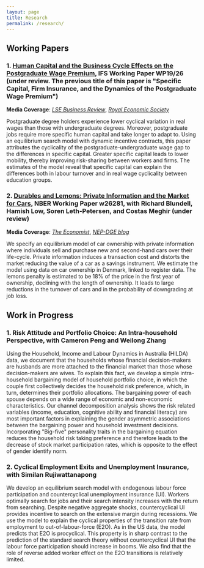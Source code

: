 ```yaml
---
layout: page
title: Research
permalink: /research/
---
```




## Working Papers

### 1. [Human Capital and the Business Cycle Effects on the Postgraduate Wage Premium](https://drive.google.com/open?id=1LlPoWh1vo3VAmLDogM7KDyruYY1nBaFj), IFS Working Paper WP19/26 (under review. The previous title of this paper is "Specific Capital, Firm Insurance, and the Dynamics of the Postgraduate Wage Premium")

**Media Coverage**: [_LSE Business Review_](http://blogs.lse.ac.uk/businessreview/2018/06/13/a-postgraduate-degree-protects-you-against-the-business-cycle/), [_Royal Economic Society_](http://www.res.org.uk/details/mediabrief/10938521/A-POSTGRADUATE-DEGREE-PROTECTS-YOU-AGAINST-THE-BUSINESS-CYCLE-US-evidence.html)

Postgraduate degree holders experience lower cyclical variation in real wages than those with undergraduate degrees. Moreover, postgraduate jobs require more specific human capital and take longer to adapt to. Using an equilibrium search model with dynamic incentive contracts, this paper attributes the cyclicality of the postgraduate-undergraduate wage gap to the differences in specific capital. Greater specific capital leads to lower mobility, thereby improving risk-sharing between workers and firms. The estimates of the model reveal that specific capital can explain the differences both in labour turnover and in real wage cyclicality between education groups.
 



### 2. [Durables and Lemons: Private Information and the Market for Cars](https://www.nber.org/papers/w26281), NBER Working Paper w26281, with Richard Blundell, Hamish Low, Soren Leth-Petersen, and Costas Meghir (under review)

**Media Coverage**: [_The Economist_](https://www.economist.com/finance-and-economics/2019/09/26/can-you-buy-a-good-second-hand-car), [_NEP-DGE blog_](https://nepdge.wordpress.com/2019/10/03/durables-and-lemons-private-information-and-the-market-for-cars/#respond)

We specify an equilibrium model of car ownership with private information where individuals sell and purchase new and second-hand cars over their life-cycle. Private information induces a transaction cost and distorts the market reducing the value of a car as a savings instrument. We estimate the model using data on car ownership in Denmark, linked to register data. The lemons penalty is estimated to be 18% of the price in the first year of ownership, declining with the length of ownership. It leads to large reductions in the turnover of cars and in the probability of downgrading at job loss.


## Work in Progress

### 1. Risk Attitude and Portfolio Choice: An Intra-household Perspective, with Cameron Peng and Weilong Zhang

Using the Household, Income and Labour Dynamics in Australia (HILDA) data, we document that the households whose financial decision-makers are husbands are more attached to the financial market than those whose decision-makers are wives. To explain this fact, we develop a simple intra-household bargaining model of household portfolio choice, in which the couple first collectively decides the household risk preference, which, in turn, determines their portfolio allocations. The bargaining power of each spouse depends on a wide range of economic and non-economic characteristics. Our channel decomposition analysis shows the risk related variables (income, education, cognitive ability and financial literacy) are most important factors in explaining the gender asymmetric associations between the bargaining power and household investment decisions. Incorporating "Big-five" personality traits in the bargaining equation reduces the household risk taking preference and therefore leads to the decrease of stock market participation rates, which is opposite to the effect of gender identify norm. 


### 2. Cyclical Employment Exits and Unemployment Insurance, with Similan Rujiwattanapong

We develop an equilibrium search model with endogenous labour force participation and countercyclical unemployment insurance (UI). Workers optimally search for jobs and their search intensity increases with the return from searching. Despite negative aggregate shocks, countercyclical UI provides incentive to search on the extensive margin during recessions. We use the model to explain the cyclical properties of the transition rate from employment to out-of-labour-force (E2O). As in the US data, the model predicts that E2O is procyclical. This property is in sharp contrast to the prediction of the standard search theory without countercyclical UI that the labour force participation should increase in booms. We also find that the role of reverse added worker effect on the E2O transitions is relatively limited.

